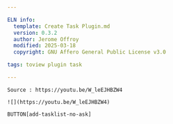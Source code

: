 ```yaml
---

ELN info:
  template: Create Task Plugin.md
  version: 0.3.2
  author: Jerome Offroy
  modified: 2025-03-18
  copyright: GNU Affero General Public License v3.0

tags: toview plugin task

---
```

````ad-tip
Source : https://youtu.be/W_leEJHBZW4

![](https://youtu.be/W_leEJHBZW4)
````




`BUTTON[add-tasklist-no-ask]`


